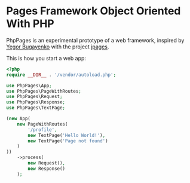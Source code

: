 # Pages Framework Object Oriented With PHP

PhpPages is an experimental prototype of a web framework, inspired by [Yegor Bugayenko](https://www.yegor256.com/) with the project [jpages](https://github.com/yegor256/jpages).

This is how you start a web app:
```php
<?php
require __DIR__ . '/vendor/autoload.php';

use PhpPages\App;
use PhpPages\PageWithRoutes;
use PhpPages\Request;
use PhpPages\Response;
use PhpPages\TextPage;

(new App(
    new PageWithRoutes(
        '/profile',
        new TextPage('Hello World!'),
        new TextPage('Page not found')
    )
))
    ->process(
        new Request(),
        new Response()
    );
```